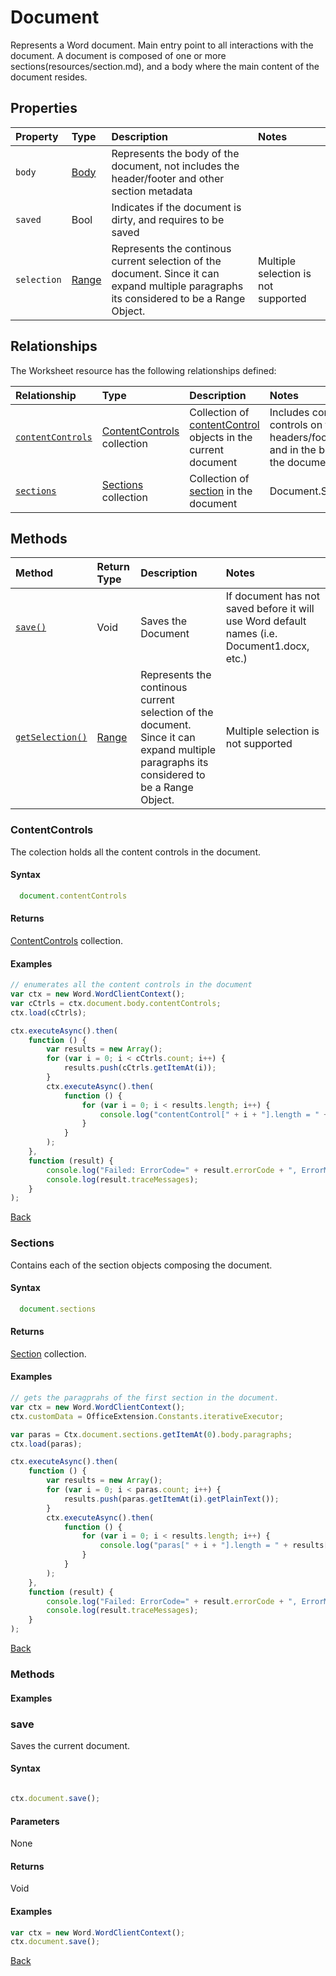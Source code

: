 # Document 
 Represents a Word document. Main entry point to all interactions with the document. A document is composed of one or more sections(resources/section.md), and a body where the main content of the document resides.

## Properties

| Property         | Type    |Description|Notes |
|:-----------------|:--------|:----------|:-----|
|`body`|  [Body](body.md)   |Represents the body of the document, not includes the header/footer and other section metadata | |
|`saved`|  Bool |Indicates if the document is dirty, and requires to be saved | |
|`selection`| [Range](range.md) |Represents the continous current selection of the document. Since it can expand multiple paragraphs its considered to be a Range Object. | Multiple selection is not supported|



## Relationships
The Worksheet resource has the following relationships defined:

| Relationship     | Type    |Description|Notes  |
|:-----------------|:--------|:----------|:------|
|[`contentControls`](#contentcontrols)| [ContentControls](contentControls.md) collection |Collection of [contentControl](#contentcontrol.md) objects  in the current document | Includes content controls on the headers/footer and in the body of the document.  | 
|[`sections`](#sections)| [Sections](sections.md) collection |Collection of [section](#sections.md) in the  document |Document.Section  |       


## Methods


| Method     | Return Type    |Description|Notes  |
|:-----------------|:--------|:----------|:------|
|[`save()`](#save)| Void |Saves the Document | If document has not saved before it will use Word default names (i.e. Document1.docx, etc.) |     
|[`getSelection()`](#getselection)| [Range](range.md) |Represents the continous current selection of the document. Since it can expand multiple paragraphs its considered to be a Range Object. | Multiple selection is not supported|


### ContentControls 

The colection holds all the content controls in the document.

#### Syntax
```js
  document.contentControls

```

#### Returns

[ContentControls](contentControls.md) collection.

#### Examples

```js
// enumerates all the content controls in the document
var ctx = new Word.WordClientContext();
var cCtrls = ctx.document.body.contentControls;
ctx.load(cCtrls);

ctx.executeAsync().then(
	function () {
		var results = new Array();
		for (var i = 0; i < cCtrls.count; i++) {
			results.push(cCtrls.getItemAt(i));
		}
		ctx.executeAsync().then(
			function () {
				for (var i = 0; i < results.length; i++) {
					console.log("contentControl[" + i + "].length = " + results[i].text.length);
				}
			}
		);
	},
	function (result) {
		console.log("Failed: ErrorCode=" + result.errorCode + ", ErrorMessage=" + result.errorMessage);
		console.log(result.traceMessages);
	}
);


```
[Back](#relationships)


### Sections 

Contains each of the section objects composing the document.

#### Syntax
```js
  document.sections

```

#### Returns

[Section](section.md) collection.

#### Examples

```js
// gets the paragprahs of the first section in the document. 
var ctx = new Word.WordClientContext();
ctx.customData = OfficeExtension.Constants.iterativeExecutor;

var paras = Ctx.document.sections.getItemAt(0).body.paragraphs;
ctx.load(paras);

ctx.executeAsync().then(
    function () {
        var results = new Array();
        for (var i = 0; i < paras.count; i++) {
            results.push(paras.getItemAt(i).getPlainText());
        }
        ctx.executeAsync().then(
            function () {
                for (var i = 0; i < results.length; i++) {
                    console.log("paras[" + i + "].length = " + results[i].value.length);
                }
            }
        );
    },
    function (result) {
        console.log("Failed: ErrorCode=" + result.errorCode + ", ErrorMessage=" + result.errorMessage);
        console.log(result.traceMessages);
    }
);
```
[Back](#relationships)

### Methods 

#### Examples

### save

Saves the current document. 

#### Syntax

```js

ctx.document.save();
```

#### Parameters 

None

#### Returns

Void

#### Examples

```js
var ctx = new Word.WordClientContext();
ctx.document.save();
```
[Back](#methods)

